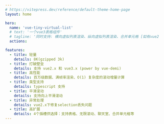 ```yaml
---
# https://vitepress.dev/reference/default-theme-home-page
layout: home

hero:
  name: 'vue-tiny-virtual-list'
  # text: '一个vue3表格组件'
  # tagline: '同时支持: 横向虚拟列表渲染、纵向虚拟列表渲染、合并单元格 [如有vue2.x需求，请找@hao.li]'
  actions:

features:
  - title: 轻量
    details: 8K(gzipped 3k)
  - title: 打破壁垒
    details: 支持 vue2.x 和 vue3.x (power by vue-demi)
  - title: 高性能
    details: 百万级数据、满帧率渲染、O(1) 复杂度的滚动增量计算
  - title: 类型支持
    details: typescript 支持
  - title: 平滑滚动
    details: 支持向上平滑滚动
  - title: 异常处理
    details: vue2.x下修复selection丢失问题
  - title: 高扩展
    details: 4个插槽供选择：支持表格、无限滚动、聊天室、合并单元格等
---
```

